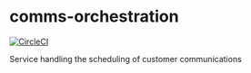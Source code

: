 # comms-orchestration

[![CircleCI](https://circleci.com/gh/ovotech/comms-orchestration.svg?style=svg)](https://circleci.com/gh/ovotech/comms-orchestration)

Service handling the scheduling of customer communications
